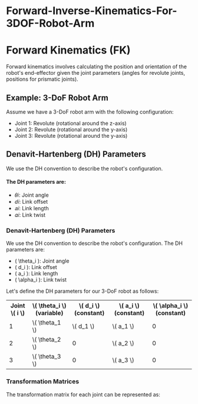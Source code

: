 # Forward-Inverse-Kinematics-For-3DOF-Robot-Arm
# Forward Kinematics (FK)
Forward kinematics involves calculating the position and orientation of the robot's end-effector given the joint parameters (angles for revolute joints, positions for prismatic joints).

## Example: 3-DoF Robot Arm
Assume we have a 3-DoF robot arm with the following configuration:

- Joint 1: Revolute (rotational around the z-axis)
- Joint 2: Revolute (rotational around the y-axis)
- Joint 3: Revolute (rotational around the y-axis)
## Denavit-Hartenberg (DH) Parameters
We use the DH convention to describe the robot's configuration.  
#### 
#### The DH parameters are:

- 𝜃𝑖: Joint angle  
- 𝑑𝑖: Link offset  
- 𝑎𝑖: Link length  
- 𝛼𝑖: Link twist  
#### 
### Denavit-Hartenberg (DH) Parameters

We use the DH convention to describe the robot's configuration. The DH parameters are:
- \( \theta_i \): Joint angle
- \( d_i \): Link offset
- \( a_i \): Link length
- \( \alpha_i \): Link twist

Let's define the DH parameters for our 3-DoF robot as follows:

<table>
  <tr>
    <th>Joint \( i \)</th>
    <th>\( \theta_i \) (variable)</th>
    <th>\( d_i \) (constant)</th>
    <th>\( a_i \) (constant)</th>
    <th>\( \alpha_i \) (constant)</th>
  </tr>
  <tr>
    <td>1</td>
    <td>\( \theta_1 \)</td>
    <td>\( d_1 \)</td>
    <td>\( a_1 \)</td>
    <td>0</td>
  </tr>
  <tr>
    <td>2</td>
    <td>\( \theta_2 \)</td>
    <td>0</td>
    <td>\( a_2 \)</td>
    <td>0</td>
  </tr>
  <tr>
    <td>3</td>
    <td>\( \theta_3 \)</td>
    <td>0</td>
    <td>\( a_3 \)</td>
    <td>0</td>
  </tr>
</table>

### Transformation Matrices

The transformation matrix for each joint can be represented as:

